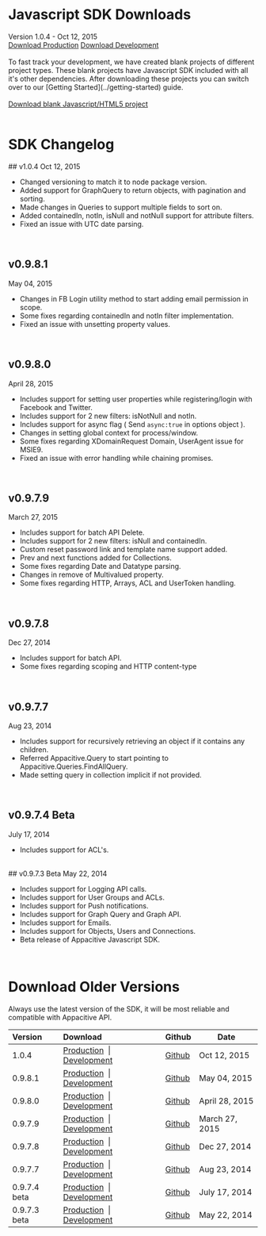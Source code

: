 ﻿
<h1><span class="glyphicon glyphicon-download-alt"></span> Javascript SDK Downloads</h1>
<span class="muted mbm">Version 1.0.4 - Oct 12, 2015</span>
<div> 
	<a class="btn btn-info pll prm" href="http://cdn.appacitive.com/sdk/js/appacitive-js-sdk-v1.0.4.min.js"><i class="glyphicon glyphicon-download-alt"></i>    Download Production</a>
	<a class="btn btn-info mll pll prm" href="http://cdn.appacitive.com/sdk/js/appacitive-js-sdk-v1.0.4.js"><i class="glyphicon glyphicon-download-alt"></i>    Download Development</a>
</div>
<br/>

<div>
To fast track your development, we have created blank projects of different project types. These blank projects have Javascript SDK included with all it's other dependencies. After downloading these projects you can switch over to our [Getting Started](../getting-started) guide.
<br/>
<br/>
<a title="Download blank Javascript/HTML5 project" class="btn btn-success pll" href="http://cdn.appacitive.com/devcenter/javascript/js_appacitive_empty_project_v1.0.4.zip"><i class="glyphicon glyphicon-download-alt"></i>    Download blank Javascript/HTML5 project</a>
</div>
<br/>



<h1><span class="glyphicon glyphicon-time"></span> SDK Changelog</h1>
## v1.0.4
<span class="muted">Oct 12, 2015</span>

+ Changed versioning to match it to node package version.
+ Added support for GraphQuery to return objects, with pagination and sorting.
+ Made changes in Queries to support multiple fields to sort on.
+ Added containedIn, notIn, isNull and notNull support for attribute filters.
+ Fixed an issue with UTC date parsing.

<br/>

## v0.9.8.1
<span class="muted">May 04, 2015</span>

+ Changes in FB Login utility method to start adding email permission in scope.
+ Some fixes regarding containedIn and notIn filter implementation.
+ Fixed an issue with unsetting property values.

<br/>

## v0.9.8.0
<span class="muted">April 28, 2015</span>

+ Includes support for setting user properties while registering/login with Facebook and Twitter.
+ Includes support for 2 new filters: isNotNull and notIn.
+ Includes support for async flag ( Send `async:true` in options object ).
+ Changes in setting global context for process/window.
+ Some fixes regarding XDomainRequest Domain, UserAgent issue for MSIE9.
+ Fixed an issue with error handling while chaining promises.

<br/>

## v0.9.7.9
<span class="muted">March 27, 2015</span>

+ Includes support for batch API Delete.
+ Includes support for 2 new filters: isNull and containedIn.
+ Custom reset password link and template name support added.
+ Prev and next functions added for Collections.
+ Some fixes regarding Date and Datatype parsing.
+ Changes in remove of Multivalued property.
+ Some fixes regarding HTTP, Arrays, ACL and UserToken handling.

<br/>

## v0.9.7.8
<span class="muted">Dec 27, 2014</span>

+ Includes support for batch API.
+ Some fixes regarding scoping and HTTP content-type

<br/>

## v0.9.7.7
<span class="muted">Aug 23, 2014</span>

+ Includes support for recursively retrieving an object if it contains any children.
+ Referred Appacitive.Query to start pointing to Appacitive.Queries.FindAllQuery.
+ Made setting query in collection implicit if not provided.

<br/>

## v0.9.7.4 Beta
<span class="muted">July 17, 2014</span>

+ Includes support for ACL's.

<br/>
## v0.9.7.3 Beta
<span class="muted">May 22, 2014</span>

+ Includes support for Logging API calls.
+ Includes support for User Groups and ACLs.
+ Includes support for Push notifications.
+ Includes support for Graph Query and Graph API.
+ Includes support for Emails.
+ Includes support for Objects, Users and Connections.
+ Beta release of Appacitive Javascript SDK.

<br/>

<h1><span class="glyphicon glyphicon-cloud-download"></span> Download Older Versions</h1>
Always use the latest version of the SDK, it will be most reliable and compatible with Appacitive API.


<table style="max-width: 680px;">
	<thead>
		<tr>
			<th align="left">Version</th>
			<th align="left">Download</th>
			<th>Github</th>
			<th>Date</th>
		</tr>
	</thead>
	<tbody>
		<tr>
			<td align="left">1.0.4</td>
			<td align="left"><a href="http://cdn.appacitive.com/sdk/js/appacitive-js-sdk-v1.0.4.min.js">Production</a>&nbsp;&nbsp;|&nbsp;&nbsp; <a href="http://cdn.appacitive.com/sdk/js/appacitive-js-sdk-v1.0.4.js">Development</a></td>
			<td><a href="https://github.com/chiragsanghvi/JavascriptSDK/tree/v1.0.4">Github</a></td>
			<td>Oct 12, 2015</td>
		</tr>
		<tr>
			<td align="left">0.9.8.1</td>
			<td align="left"><a href="http://cdn.appacitive.com/sdk/js/appacitive-js-sdk-v0.9.8.1.min.js">Production</a>&nbsp;&nbsp;|&nbsp;&nbsp; <a href="http://cdn.appacitive.com/sdk/js/appacitive-js-sdk-v0.9.8.1.js">Development</a></td>
			<td><a href="https://github.com/chiragsanghvi/JavascriptSDK/tree/v0.9.8.1">Github</a></td>
			<td>May 04, 2015</td>
		</tr>
		<tr>
			<td align="left">0.9.8.0</td>
			<td align="left"><a href="http://cdn.appacitive.com/sdk/js/appacitive-js-sdk-v0.9.8.0.min.js">Production</a>&nbsp;&nbsp;|&nbsp;&nbsp; <a href="http://cdn.appacitive.com/sdk/js/appacitive-js-sdk-v0.9.8.0.js">Development</a></td>
			<td><a href="https://github.com/chiragsanghvi/JavascriptSDK/tree/v0.9.8.0">Github</a></td>
			<td>April 28, 2015</td>
		</tr>
		<tr>
			<td align="left">0.9.7.9</td>
			<td align="left"><a href="http://cdn.appacitive.com/sdk/js/appacitive-js-sdk-v0.9.7.9.min.js">Production</a>&nbsp;&nbsp;|&nbsp;&nbsp; <a href="http://cdn.appacitive.com/sdk/js/appacitive-js-sdk-v0.9.7.9.js">Development</a></td>
			<td><a href="https://github.com/chiragsanghvi/JavascriptSDK/tree/v0.9.7.9">Github</a></td>
			<td>March 27, 2015</td>
		</tr>
		<tr>
			<td align="left">0.9.7.8</td>
			<td align="left"><a href="http://cdn.appacitive.com/sdk/js/appacitive-js-sdk-v0.9.7.8.min.js">Production</a>&nbsp;&nbsp;|&nbsp;&nbsp; <a href="http://cdn.appacitive.com/sdk/js/appacitive-js-sdk-v0.9.7.8.js">Development</a></td>
			<td><a href="https://github.com/chiragsanghvi/JavascriptSDK/tree/v0.9.7.8">Github</a></td>
			<td>Dec 27, 2014</td>
		</tr>
		<tr>
			<td align="left">0.9.7.7</td>
			<td align="left"><a href="http://cdn.appacitive.com/sdk/js/appacitive-js-sdk-v0.9.7.7.min.js">Production</a>&nbsp;&nbsp;|&nbsp;&nbsp; <a href="http://cdn.appacitive.com/sdk/js/appacitive-js-sdk-v0.9.7.7.js">Development</a></td>
			<td><a href="https://github.com/chiragsanghvi/JavascriptSDK/tree/v0.9.7.7">Github</a></td>
			<td>Aug 23, 2014</td>
		</tr>
		<tr>
			<td align="left">0.9.7.4 beta</td>
			<td align="left"><a href="http://cdn.appacitive.com/sdk/js/appacitive-js-sdk-v0.9.7.4.min.js">Production</a>&nbsp;&nbsp;|&nbsp;&nbsp; <a href="http://cdn.appacitive.com/sdk/js/appacitive-js-sdk-v0.9.7.4.js">Development</a></td>
			<td><a href="https://github.com/chiragsanghvi/JavascriptSDK/tree/v0.9.7.4">Github</a></td>
			<td>July 17, 2014</td>
		</tr>
		<tr>
			<td align="left">0.9.7.3 beta</td>
			<td align="left"><a href="http://cdn.appacitive.com/sdk/js/appacitive-js-sdk-v0.9.7.3.min.js">Production</a>&nbsp;&nbsp;|&nbsp;&nbsp; <a href="http://cdn.appacitive.com/sdk/js/appacitive-js-sdk-v0.9.7.3.js">Development</a></td>
			<td><a href="https://github.com/chiragsanghvi/JavascriptSDK/tree/v0.9.7.3">Github</a></td>
			<td>May 22, 2014</td>
		</tr>
	</tbody>
</table>
